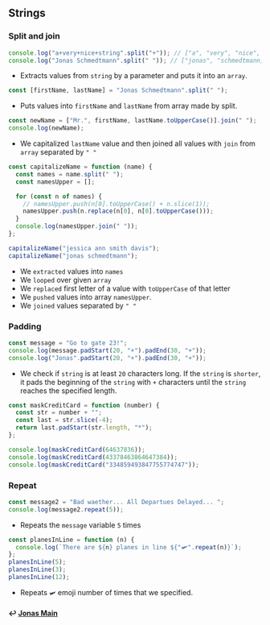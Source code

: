 ## Strings

### Split and join

```js
console.log("a+very+nice+string".split("+")); // ["a", "very", "nice", "string"]
console.log("Jonas Schmedtmann".split(" ")); // ["jonas", "schmedtmann]
```

- Extracts values from `string` by a parameter and puts it into an `array`.

```js
const [firstName, lastName] = "Jonas Schmedtmann".split(" ");
```

- Puts values into `firstName` and `lastName` from array made by split.

```js
const newName = ["Mr.", firstName, lastName.toUpperCase()].join(" ");
console.log(newName);
```

- We capitalized `lastName` value and then joined all values with `join` from `array` separated by `" "`

```js
const capitalizeName = function (name) {
  const names = name.split(" ");
  const namesUpper = [];

  for (const n of names) {
    // namesUpper.push(n[0].toUpperCase() + n.slice(1));
    namesUpper.push(n.replace(n[0], n[0].toUpperCase()));
  }
  console.log(namesUpper.join(" "));
};

capitalizeName("jessica ann smith davis");
capitalizeName("jonas schmedtmann");
```

- We `extracted` values into `names`
- We `looped` over given `array`
- We `replaced` first letter of a value with `toUpperCase` of that letter
- We `pushed` values into array `namesUpper`.
- We `joined` values separated by `" "`

### Padding

```js
const message = "Go to gate 23!";
console.log(message.padStart(20, "+").padEnd(30, "+"));
console.log("Jonas".padStart(20, "+").padEnd(30, "+"));
```

- We check if `string` is at least `20` characters long. If the `string` is `shorter`, it pads the beginning of the `string` with `+` characters until the `string` reaches the specified length.

```js
const maskCreditCard = function (number) {
  const str = number + "";
  const last = str.slice(-4);
  return last.padStart(str.length, "*");
};

console.log(maskCreditCard(64637836));
console.log(maskCreditCard(43378463864647384));
console.log(maskCreditCard("334859493847755774747"));
```

### Repeat

```js
const message2 = "Bad waether... All Departues Delayed... ";
console.log(message2.repeat(5));
```

- Repeats the `message` variable `5` times

```js
const planesInLine = function (n) {
  console.log(`There are ${n} planes in line ${"🛩".repeat(n)}`);
};
planesInLine(5);
planesInLine(3);
planesInLine(12);
```

- Repeats `🛩` emoji number of times that we specified.

#### ↩️ [Jonas Main](/work/notes/jonas_schmedtmann/jonas-schmedtmann-notes.md)
